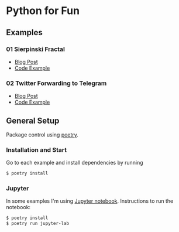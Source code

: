 # Python for Fun

## Examples

### 01 Sierpinski Fractal

- [Blog Post](https://collectednotes.com/darkaico/tik-tok-y-la-imaginacion)
- [Code Example](01_Sierpinsky/sierpinski_fractal.ipynb)

### 02 Twitter Forwarding to Telegram

- [Blog Post](https://collectednotes.com/darkaico/tik-tok-y-la-imaginacion)
- [Code Example](02_Twitter_Telegram/twitter_telegram.py)

## General Setup

Package control using [poetry](https://python-poetry.org/).

### Installation and Start

Go to each example and install dependencies by running

```bash
$ poetry install
```

### Jupyter

In some examples I'm using [Jupyter notebook](https://github.com/jupyter/notebook).
Instructions to run the notebook:

```bash
$ poetry install
$ poetry run jupyter-lab
```

